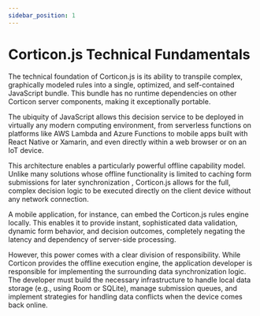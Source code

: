 ```yaml
---
sidebar_position: 1
---
```


# Corticon.js Technical Fundamentals

The technical foundation of Corticon.js is its ability to transpile complex, graphically modeled rules into a single, optimized, and self-contained JavaScript bundle. This bundle has no runtime dependencies on other Corticon server components, making it exceptionally portable. 

The ubiquity of JavaScript allows this decision service to be deployed in virtually any modern computing environment, from serverless functions on platforms like AWS Lambda and Azure Functions to mobile apps built with React Native or Xamarin, and even directly within a web browser or on an IoT device.  

This architecture enables a particularly powerful offline capability model. Unlike many solutions whose offline functionality is limited to caching form submissions for later synchronization , Corticon.js allows for the full, complex decision logic to be executed directly on the client device without any network connection. 

A mobile application, for instance, can embed the Corticon.js rules engine locally. This enables it to provide instant, sophisticated data validation, dynamic form behavior, and decision outcomes, completely negating the latency and dependency of server-side processing.  

However, this power comes with a clear division of responsibility. While Corticon provides the offline execution engine, the application developer is responsible for implementing the surrounding data synchronization logic. The developer must build the necessary infrastructure to handle local data storage (e.g., using Room or SQLite), manage submission queues, and implement strategies for handling data conflicts when the device comes back online.

